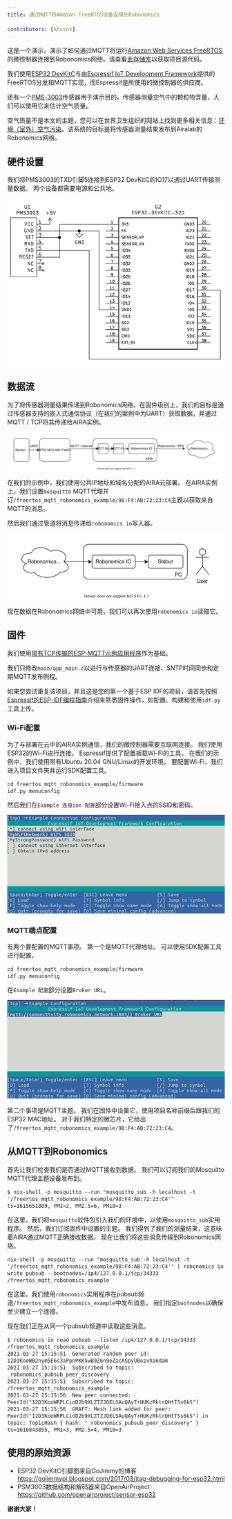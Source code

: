```yaml
---
title: 通过MQTT将Amazon FreeRTOS设备连接到Robonomics

contributors: [khssnv]
---
```


这是一个演示，演示了如何通过MQTT将运行[Amazon Web Services FreeRTOS](https://aws.amazon.com/freertos/)的微控制器连接到Robonomics网络。请查看[此存储库](http://github.com/khssnv/freertos_mqtt_robonomics_example)以获取项目源代码。

我们使用[ESP32 DevKitC](https://devices.amazonaws.com/detail/a3G0L00000AANtjUAH/ESP32-WROOM-32-DevKitC/)与由[Espressif IoT Development Framework](https://github.com/espressif/esp-idf)提供的FreeRTOS分发和MQTT实现，而Espressif是所使用的微控制器的供应商。

还有一个[PMS-3003](http://www.plantower.com/en/content/?107.html)传感器用于演示目的。传感器测量空气中的颗粒物含量，人们可以使用它来估计空气质量。

空气质量不是本文的主题，您可以在世界卫生组织的网站上找到更多相关信息：[环境（室外）空气污染](https://www.who.int/news-room/fact-sheets/detail/ambient-(outdoor)-air-quality-and-health)。该系统的目标是将传感器测量结果发布到Airalab的Robonomics网络。

## 硬件设置

我们将PMS3003的TXD引脚5连接到ESP32 DevKitC的IO17以通过UART传输测量数据。
两个设备都需要电源和公共地。

![Wiring Diagram](../images/freertos-mqtt/wiring.png)

## 数据流

为了将传感器测量结果传递到Robonomics网络，在固件级别上，我们的目标是通过传感器支持的嵌入式通信协议（在我们的案例中为UART）获取数据，并通过MQTT / TCP将其传递给AIRA实例。

![Sending](../images/freertos-mqtt/send.svg)

在我们的示例中，我们使用公共IP地址和域名分配的AIRA云部署。
在AIRA实例上，我们设置`mosquitto` MQTT代理并订`/freertos_mqtt_robonomics_example/98:F4:AB:72:23:C4`主题以获取来自MQTT的消息。

然后我们通过管道将消息传递给`robonomics io`写入器。

![Receiving](../images/freertos-mqtt/recv.svg)

现在数据在Robonomics网络中可用，我们可以再次使用`robonomics io`读取它。

## 固件

我们使用[带有TCP传输的ESP-MQTT示例应用程序](https://github.com/espressif/esp-idf/tree/master/examples/protocols/mqtt/tcp)作为基础。

我们只修改`main/app_main.c`以进行与传感器的UART连接、SNTP时间同步和定期MQTT发布例程。

如果您尝试重复该项目，并且这是您的第一个基于ESP IDF的项目，请首先按照[Espressif的ESP-IDF编程指南](https://docs.espressif.com/projects/esp-idf/en/latest/esp32/get-started/index.html#installation-step-by-step)介绍来熟悉固件操作，如配置、构建和使用`idf.py`工具上传。

### Wi-Fi配置

为了与部署在云中的AIRA实例通信，我们的微控制器需要互联网连接。
我们使用ESP32的Wi-Fi进行连接。
Espressif提供了配置板载Wi-Fi的工具。
在我们的示例中，我们使用带有Ubuntu 20.04 GNU/Linux的开发环境。
要配置Wi-Fi，我们进入项目文件夹并运行SDK配置工具。

```console
cd freertos_mqtt_robonomics_example/firmware
idf.py menuconfig
```

然后我们在`Example 连接ion 配置`部分设置Wi-Fi接入点的SSID和密码。

![Menuconfig Wi-Fi](../images/freertos-mqtt/menuconfig-wi-fi.png)

### MQTT端点配置

有两个要配置的MQTT事项。
第一个是MQTT代理地址。
可以使用SDK配置工具进行配置。

```console
cd freertos_mqtt_robonomics_example/firmware
idf.py menuconfig
```

在`Example 配置`部分设置`Broker URL`。

![Menuconfig MQTT](../images/freertos-mqtt/menuconfig-mqtt.png)

第二个事项是MQTT主题。
我们在固件中设置它，使用项目名称前缀后跟我们的ESP32 MAC地址。
对于我们特定的微芯片，它给出了`/freertos_mqtt_robonomics_example/98:F4:AB:72:23:C4`。

## 从MQTT到Robonomics

首先让我们检查我们是否通过MQTT接收到数据。
我们可以订阅我们的Mosquitto MQTT代理主题设备发布到。

```console
$ nix-shell -p mosquitto --run "mosquitto_sub -h localhost -t '/freertos_mqtt_robonomics_example/98:F4:AB:72:23:C4'"
ts=1615651809, PM1=2, PM2.5=6, PM10=3
```

在这里，我们将`mosquitto`软件包引入我们的环境中，以使用`mosquitto_sub`实用程序。
然后，我们订阅固件中设置的主题。
我们得到了我们的测量结果，这意味着AIRA通过MQTT正确接收数据。
现在让我们将这些消息传输到Robonomics网络。

```console
nix-shell -p mosquitto --run "mosquitto_sub -h localhost -t '/freertos_mqtt_robonomics_example/98:F4:AB:72:23:C4'" | robonomics io write pubsub --bootnodes=/ip4/127.0.0.1/tcp/34333 /freertos_mqtt_robonomics_example
```

在这里，我们使用`robonomics`实用程序在pubsub频道`/freertos_mqtt_robonomics_example`中发布消息。
我们指定`bootnodes`以确保至少建立一个连接。

现在我们正在从同一个pubsub频道中读取这些消息。

```console
$ robonomics io read pubsub --listen /ip4/127.0.0.1/tcp/34333 /freertos_mqtt_robonomics_example
2021-03-27 15:15:51  Generated random peer id: 12D3KooWB2nym5E6c3aPpnPKK5wB9Z6n9eZzcXSpyUBozxhi6dam
2021-03-27 15:15:51  Subscribed to topic: _robonomics_pubsub_peer_discovery
2021-03-27 15:15:51  Subscribed to topic: /freertos_mqtt_robonomics_example
2021-03-27 15:15:56  New peer connected: PeerId("12D3KooWRPLCioD2b9XLZTZJQELSAuQAyTrHUKzRktrQHtTSs6kS")
2021-03-27 15:15:56  GRAFT: Mesh link added for peer: PeerId("12D3KooWRPLCioD2b9XLZTZJQELSAuQAyTrHUKzRktrQHtTSs6kS") in topic: TopicHash { hash: "_robonomics_pubsub_peer_discovery" }
ts=1616843855, PM1=3, PM2.5=4, PM10=3
```

## 使用的原始资源

* ESP32 DevKitC引脚图来自GoJimmy的博客 https://gojimmypi.blogspot.com/2017/03/jtag-debugging-for-esp32.html
* PSM3003数据结构和解码器来自OpenAirProject https://github.com/openairproject/sensor-esp32

**谢谢大家！**
